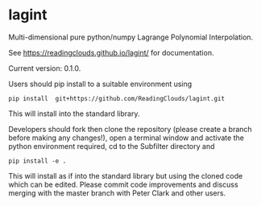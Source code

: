 # lagint
Multi-dimensional pure python/numpy Lagrange Polynomial Interpolation.

See https://readingclouds.github.io/lagint/ for documentation.

Current version: 0.1.0.

Users should pip install to a suitable environment using

    pip install  git+https://github.com/ReadingClouds/lagint.git

This will install into the standard library.

Developers should fork then clone the repository (please create a branch before making 
any changes!), open a terminal window and activate the python environment 
required, cd to the Subfilter directory and

    pip install -e .

This will install as if into the standard library but using the cloned code 
which can be edited. Please commit code improvements and discuss merging with 
the master branch with Peter Clark and other users.

